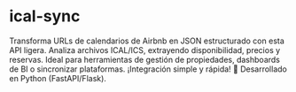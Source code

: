 # ical-sync
Transforma URLs de calendarios de Airbnb en JSON estructurado con esta API ligera. Analiza archivos ICAL/ICS, extrayendo disponibilidad, precios y reservas. Ideal para herramientas de gestión de propiedades, dashboards de BI o sincronizar plataformas. ¡Integración simple y rápida! 🚀 Desarrollado en Python (FastAPI/Flask).
